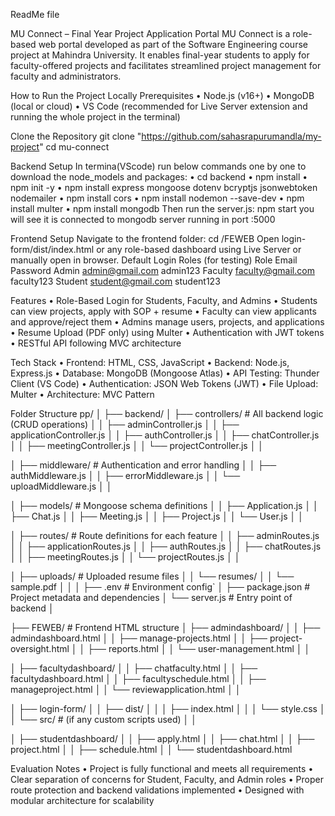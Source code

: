 ReadMe file

MU Connect – Final Year Project Application Portal
MU Connect is a role-based web portal developed as part of the Software Engineering course project at Mahindra University. 
It enables final-year students to apply for faculty-offered projects and facilitates streamlined project management for faculty and administrators.

How to Run the Project Locally
 Prerequisites
•	Node.js (v16+)
•	MongoDB (local or cloud)
•	VS Code (recommended for Live Server extension and running the whole project in the terminal)

Clone the Repository
git clone "https://github.com/sahasrapurumandla/my-project"
cd mu-connect

Backend Setup
In termina(VScode) run below commands one by one to download the node_models and packages:
•	cd backend
•	npm install
•	npm init -y
•	npm install express mongoose dotenv bcryptjs jsonwebtoken nodemailer
•	npm install cors
•	npm install nodemon --save-dev
•	npm install multer
•	npm install mongodb
Then run the server.js:
npm start
you will see it is connected to mongodb 
server running in port :5000


Frontend Setup
Navigate to the frontend folder:
cd /FEWEB
Open login-form/dist/index.html or any role-based dashboard using Live Server or manually open in browser.
 Default Login Roles (for testing)
Role	    Email	                               Password
Admin	 admin@gmail.com	   admin123
Faculty	 faculty@gmail.com	    faculty123
Student	  student@gmail.com         student123


 Features
•	Role-Based Login for Students, Faculty, and Admins
•	Students can view projects, apply with SOP + resume
•	Faculty can view applicants and approve/reject them
•	Admins manage users, projects, and applications
•	Resume Upload (PDF only) using Multer
•	Authentication with JWT tokens
•	RESTful API following MVC architecture


Tech Stack
•	Frontend: HTML, CSS, JavaScript
•	Backend: Node.js, Express.js
•	Database: MongoDB (Mongoose Atlas)
•	API Testing: Thunder Client (VS Code)
•	Authentication: JSON Web Tokens (JWT)
•	File Upload: Multer
•	Architecture: MVC Pattern


Folder Structure
pp/
│
├── backend/
│   ├── controllers/              # All backend logic (CRUD operations)
│   │   ├── adminController.js
│   │   ├── applicationController.js
│   │   ├── authController.js
│   │   ├── chatController.js
│   │   ├── meetingController.js
│   │   └── projectController.js
│   │


│   ├── middleware/               # Authentication and error handling
│   │   ├── authMiddleware.js
│   │   ├── errorMiddleware.js
│   │   └── uploadMiddleware.js
│   │



│   ├── models/                   # Mongoose schema definitions
│   │   ├── Application.js
│   │   ├── Chat.js
│   │   ├── Meeting.js
│   │   ├── Project.js
│   │   └── User.js
│   │

│   ├── routes/                   # Route definitions for each feature
│   │   ├── adminRoutes.js
│   │   ├── applicationRoutes.js
│   │   ├── authRoutes.js
│   │   ├── chatRoutes.js
│   │   ├── meetingRoutes.js
│   │   └── projectRoutes.js
│   │

│   ├── uploads/                  # Uploaded resume files
│   │   └── resumes/
│   │       └── sample.pdf
│   │
│   ├── .env                      # Environment config`
│   ├── package.json              # Project metadata and dependencies
│   └── server.js                 # Entry point of backend
│


├── FEWEB/                        # Frontend HTML structure
│   ├── admindashboard/
│   │   ├── admindashboard.html
│   │   ├── manage-projects.html
│   │   ├── project-oversight.html
│   │   ├── reports.html
│   │   └── user-management.html
│   │


│   ├── facultydashboard/
│   │   ├── chatfaculty.html
│   │   ├── facultydashboard.html
│   │   ├── facultyschedule.html
│   │   ├── manageproject.html
│   │   └── reviewapplication.html
│   │


│   ├── login-form/
│   │   ├── dist/
│   │   │   ├── index.html
│   │   │   └── style.css
│   │   └── src/                  # (if any custom scripts used)
│   │

│   ├── studentdashboard/
│   │   ├── apply.html
│   │   ├── chat.html
│   │   ├── project.html
│   │   ├── schedule.html
│   │   └── studentdashboard.html


Evaluation Notes
•	Project is fully functional and meets all requirements
•	Clear separation of concerns for Student, Faculty, and Admin roles
•	Proper route protection and backend validations implemented
•	Designed with modular architecture for scalability




